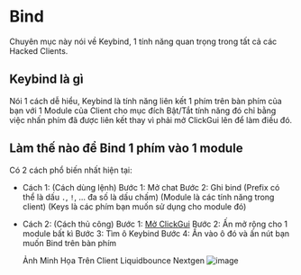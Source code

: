 # Bind

Chuyên mục này nói về Keybind, 1 tính năng quan trọng trong tất cả các Hacked Clients.

## Keybind là gì

Nói 1 cách dễ hiểu, Keybind là tính năng liên kết 1 phím trên bàn phím của bạn với 1 Module của Client cho mục đích Bật/Tắt tính năng đó chỉ bằng việc nhấn phím đã được liên kết thay vì phải mở ClickGui lên để làm điều đó.

## Làm thế nào để Bind 1 phím vào 1 module

Có 2 cách phổ biến nhất hiện tại:

+ Cách 1: (Cách dùng lệnh)
  Bước 1: Mở chat
  Bước 2: Ghi <prefix> bind <module> <Keys>
  (Prefix có thể là dấu `.`, `!`, ... đa số là dấu chấm)
  (Module là các tính năng trong client)
  (Keys là các phím bạn muốn sử dụng cho module đó)

+ Cách 2: (Cách thủ công)
  Bước 1: [Mở ClickGui](https://github.com/javiki123gm/docs-cheating/blob/main/vi/kien_thuc/cach_mo_clickgui.md)
  Bước 2: Ấn mở rộng cho 1 module bất kì
  Bước 3: Tìm ô Keybind
  Bước 4: Ấn vào ô đó và ấn nút bạn muốn Bind trên bàn phím

  Ảnh Minh Họa Trên Client Liquidbounce Nextgen
  ![image](https://github.com/javiki123gm/docs-cheating/assets/128275915/3a27cb89-5ef2-4475-a560-ff4edba5b6b3)
